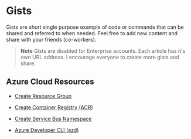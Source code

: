 # Gists

Gists are short single purpose example of code or commands that can be shared and referred to when needed. Feel free to add new content and share with your friends (co-workers).

> **Note**
> Gists are disabled for Enterprise accounts. Each article has it's own URL address. I encourage everyone to create more gists and share.

## Azure Cloud Resources

- [Create Resource Group](/gists/azure-resourcegroup.md)

- [Create Container Registry (ACR)](/gists/azure-container-registry.md)

- [Create Service Bus Namespace](/gists/azure-servicebus-namespace.md)

- [Azure Developer CLI (azd)](/gists/azure-developer-cli.md)
